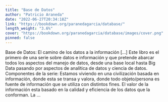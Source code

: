 ```yaml
---
title: "Base de Datos"
author: "Patricio Araneda"
date: "2022-06-27T20:34:18Z"
link: "https://bookdown.org/paranedagarcia/database/"
length_weight: "3.6%"
cover: "https://bookdown.org/paranedagarcia/database/images/cover.png"
pinned: false
---
```


Base de Datos: El camino de los datos a la información [...] Este libro es el primero de una serie sobre datos e información y que pretende abarcar todos los aspectos del manejo de datos, desde una base local hasta Big Data pasando por aspectos de analítica de datos y ciencia de datos. Componentes de la serie: Estamos viviendo en una civilización basada en información, donde esta se transa y valora, donde todo objeto/persona es fuente de información que se utiliza con distintos fines. El valor de la información esta basado en la calidad y eficiencia de los datos que la conforman. La ...
